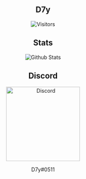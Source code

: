 
<h2 align="center">D7y</h2>

<p align="center">
  <img alt="Visitors" src="https://visitor-badge.laobi.icu/badge?page_id=D7y1.D7y1">
</p>



<h2 align="center">Stats</h2>

<p align="center">
  <img alt="Github Stats" src="https://github-readme-stats.vercel.app/api?username=D7y1&show_icons=true&theme=algolia">
</p>

<h2 align="center">Discord</h2>

<p align="center">
  <img alt="Discord" src="https://brandslogos.com/wp-content/uploads/thumbs/discord-logo-vector.svg" width="200" height="200">
  <p align="center">D7y#0511</p>
</p>



 
